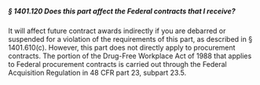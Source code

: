 ##### § 1401.120 Does this part affect the Federal contracts that I receive? #####

It will affect future contract awards indirectly if you are debarred or suspended for a violation of the requirements of this part, as described in § 1401.610(c). However, this part does not directly apply to procurement contracts. The portion of the Drug-Free Workplace Act of 1988 that applies to Federal procurement contracts is carried out through the Federal Acquisition Regulation in 48 CFR part 23, subpart 23.5.